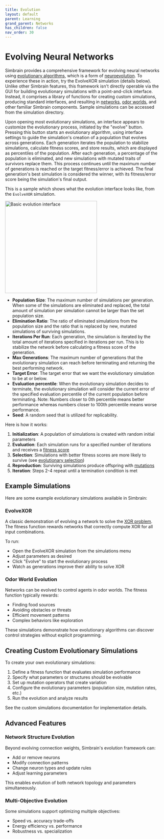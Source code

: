 ```yaml
---
title: Evolution
layout: default
parent: Learning
grand_parent: Networks
has_children: false
nav_order: 30
---
```


# Evolving Neural Networks

Simbrain provides a comprehensive framework for evolving neural networks using [evolutionary algorithms](https://en.wikipedia.org/wiki/Evolutionary_algorithm), which is a form of [neuroevolution](https://en.wikipedia.org/wiki/Neuroevolution). To experience these in action, try the EvolveXOR simulation (details below). Unlike other Simbrain features, this framework isn't directly operable via the GUI for building evolutionary simulations with a point-and-click interface. Instead, it comprises a library of functions for creating custom simulations, producing standard interfaces, and resulting in [networks](..), [odor worlds](../../worlds/odorworld), and other familiar Simbrain components. Sample simulations can be accessed from the simulation directory.

Upon opening most evolutionary simulations, an interface appears to customize the evolutionary process, initiated by the "evolve" button. Pressing this button starts an evolutionary algorithm, using interface settings to guide the simulation's creation of a population that evolves across generations. Each generation iterates the population to stabilize simulations, calculate fitness scores, and store results, which are displayed as percentiles of the population. After each generation, a percentage of the population is eliminated, and new simulations with mutated traits of survivors replace them. This process continues until the maximum number of generations is reached or the target fitness/error is achieved. The final generation's best simulation is considered the winner, with its fitness/error score being the simulation's final output.

This is a sample which shows what the evolution interface looks like, from the `EvolveXOR` simulation.

<img src="/assets/images/basicEvolutionControls.png" alt="Basic evolution interface" style="width:300px;"/>

- **Population Size**: The maximum number of simulations per generation. When some of the simulations are eliminated and replaced, the total amount of simulation per simulation cannot be larger than the set population size.
- **Elimination Ratio**: The ratio of eliminated simulations from the population size and the ratio that is replaced by new, mutated simulations of surviving simulations.
- **Iterations Per Run**: Each generation, the simulation is iterated by the total amount of iterations specified in iterations per run. This is to stabilize the network before calculating a fitness score of the generation.
- **Max Generations**: The maximum number of generations that the evolutionary simulation can reach before terminating and returning the best performing network.
- **Target Error**: The target error that we want the evolutionary simulation to be at or below.
- **Evaluation percentile**: When the evolutionary simulation decides to terminate, the evolutionary simulation will consider the current error of the specified evaluation percentile of the current population before terminating. Note: Numbers closer to 0th percentile means better performance whereas numbers closer to 100th percentile means worse performance.
- **Seed**: A random seed that is utilized for replicability.


Here is how it works:

1. **Initialization**: A population of simulations is created with random initial parameters
2. **Evaluation**: Each simulation runs for a specified number of iterations and receives a [fitness score](https://en.wikipedia.org/wiki/Fitness_function)
3. **Selection**: Simulations with better fitness scores are more likely to survive (see [evolutionary selection](https://en.wikipedia.org/wiki/Selection_(genetic_algorithm)))
4. **Reproduction**: Surviving simulations produce offspring with [mutations](https://en.wikipedia.org/wiki/Mutation_(genetic_algorithm))
5. **Iteration**: Steps 2-4 repeat until a termination condition is met

## Example Simulations

Here are some example evolutionary simulations available in Simbrain:

### EvolveXOR

A classic demonstration of evolving a network to solve the [XOR problem](https://en.wikipedia.org/wiki/Exclusive_or). The fitness function rewards networks that correctly compute XOR for all input combinations.

To run:
- Open the EvolveXOR simulation from the simulations menu
- Adjust parameters as desired
- Click "Evolve" to start the evolutionary process
- Watch as generations improve their ability to solve XOR

### Odor World Evolution

Networks can be evolved to control agents in odor worlds. The fitness function typically rewards:
- Finding food sources
- Avoiding obstacles or threats  
- Efficient movement patterns
- Complex behaviors like exploration

These simulations demonstrate how evolutionary algorithms can discover control strategies without explicit programming.

## Creating Custom Evolutionary Simulations

To create your own evolutionary simulations:

1. Define a fitness function that evaluates simulation performance
2. Specify what parameters or structures should be evolvable
3. Set up mutation operators that create variation
4. Configure the evolutionary parameters (population size, mutation rates, etc.)
5. Run the evolution and analyze results

See the custom simulations documentation for implementation details.

## Advanced Features

### Network Structure Evolution

Beyond evolving connection weights, Simbrain's evolution framework can:
- Add or remove neurons
- Modify connection patterns
- Change neuron types and update rules
- Adjust learning parameters

This enables evolution of both network topology and parameters simultaneously.

### Multi-Objective Evolution

Some simulations support optimizing multiple objectives:
- Speed vs. accuracy trade-offs
- Energy efficiency vs. performance
- Robustness vs. specialization

